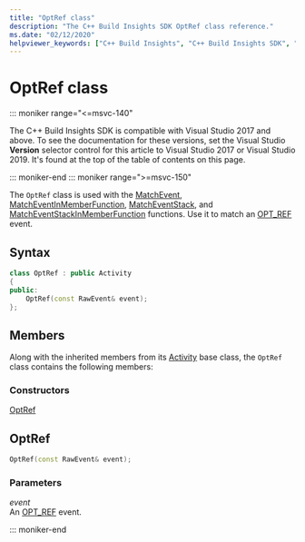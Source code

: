 ```yaml
---
title: "OptRef class"
description: "The C++ Build Insights SDK OptRef class reference."
ms.date: "02/12/2020"
helpviewer_keywords: ["C++ Build Insights", "C++ Build Insights SDK", "OptRef", "throughput analysis", "build time analysis", "vcperf.exe"]
---
```

# OptRef class

::: moniker range="<=msvc-140"

The C++ Build Insights SDK is compatible with Visual Studio 2017 and above. To see the documentation for these versions, set the Visual Studio **Version** selector control for this article to Visual Studio 2017 or Visual Studio 2019. It's found at the top of the table of contents on this page.

::: moniker-end
::: moniker range=">=msvc-150"

The `OptRef` class is used with the [MatchEvent](../functions/match-event.md), [MatchEventInMemberFunction](../functions/match-event-in-member-function.md), [MatchEventStack](../functions/match-event-stack.md), and [MatchEventStackInMemberFunction](../functions/match-event-stack-in-member-function.md) functions. Use it to match an [OPT_REF](../event-table.md#opt-ref) event.

## Syntax

```cpp
class OptRef : public Activity
{
public:
    OptRef(const RawEvent& event);
};
```

## Members

Along with the inherited members from its [Activity](activity.md) base class, the `OptRef` class contains the following members:

### Constructors

[OptRef](#opt-ref)

## <a name="opt-ref"></a> OptRef

```cpp
OptRef(const RawEvent& event);
```

### Parameters

*event*\
An [OPT_REF](../event-table.md#opt-ref) event.

::: moniker-end
